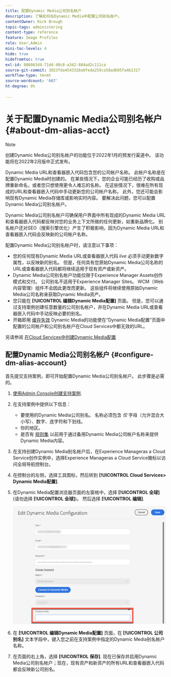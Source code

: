 ```yaml
---
title: 配置Dynamic Media公司别名帐户
description: 了解如何在Dynamic Media中配置公司别名帐户。
contentOwner: Rick Brough
topic-tags: administering
content-type: reference
feature: Image Profiles
role: User,Admin
mini-toc-levels: 4
hide: true
hidefromtoc: true
exl-id: 886063d4-71dd-48c8-a342-884ad2c111ca
source-git-commit: 3023fda4543328a0feda259ca58adb95fa4b1317
workflow-type: tm+mt
source-wordcount: '667'
ht-degree: 0%

---
```


# 关于配置Dynamic Media公司别名帐户 {#about-dm-alias-acct}

>[!NOTE]
>
>创建Dynamic Media公司别名帐户的功能位于2022年1月的预发行渠道中。 该功能将在2022年2月版中正式发布。

Dynamic Media URL和查看器嵌入代码包含您的公司帐户名称。 此帐户名称是在配置Dynamic Media时创建的。 在某些情况下，您的企业可能已经历了收购或品牌重新命名，或者您只想使用更令人难忘的名称。 在这些情况下，很难在所有现成的URL和查看器嵌入代码中手动更新您的公司帐户名称。 此外，您还可能会影响现有Dynamic Media存储库或影响实时内容。 要解决此问题，您可以配置Dynamic Media公司别名帐户。

Dynamic Media公司别名帐户可确保用户界面中所有现成的Dynamic Media URL和查看器嵌入代码都反映对您的业务上下文所做的任何更新，如重新品牌化。 别名帐户还对SEO（搜索引擎优化）产生了积极影响，因为Dynamic Media URL和查看器嵌入代码会反映新的公司帐户名称。

配置Dynamic Media公司别名帐户时，请注意以下事项：

* 您的任何现有Dynamic Media URL或查看器嵌入代码 *live* 必须手动更新数字属性，以反映新的别名。 但是，任何具有您原始Dynamic Media公司名称的URL或查看器嵌入代码都将继续适用于现有资产或新资产。
* Dynamic Media公司别名帐户功能仅限于Experience Manager Assets创作模式和交付。 公司别名不适用于Experience Manager Sites。 WCM（Web内容管理）组件不会因此更改而更新。 这些组件将继续使用原始Dynamic Media公司名称来获取Dynamic Media资产。
* 您只能在 **[!UICONTROL 编辑Dynamic Media配置]** 页面。 但是，您可以通过支持案例创建任意数量的公司别名帐户，并在Dynamic Media URL或查看器嵌入代码中手动反映必要的别名。
* 开箱即用 [缓存失效](/help/assets/dynamic-media/invalidate-cdn-cache-dynamic-media.md) Dynamic Media的功能使在“Dynamic Media配置”页面中配置的公司帐户和公司别名帐户在Cloud Services中都无效的URL。

另请参阅 [在Cloud Services中创建Dynamic Media配置](/help/assets/dynamic-media/config-dm.md#configuring-dynamic-media-cloud-services)

## 配置Dynamic Media公司别名帐户 {#configure-dm-alias-account}

首先提交支持案例，即可开始配置Dynamic Media公司别名帐户。 此步骤是必需的。

1. [使用Admin Console创建支持案例](https://helpx.adobe.com/enterprise/using/support-for-experience-cloud.html).
1. 在支持案例中提供以下信息：

   * 要使用的Dynamic Media公司别名。 名称必须包含 *仅* 字母（允许混合大小写）、数字、连字符和下划线。
   * 你的地区。
   * 是否有 [规则集](/help/assets/dynamic-media/using-rulesets-to-transform-urls.md) 以前用于通过备用Dynamic Media公司帐户名称来提供Dynamic Media内容。

1. 在支持创建Dynamic Media别名帐户后，在Experience Manageras a Cloud Service创作实例中，选择Experience Manageras a Cloud Service徽标以访问全局导航控制台。
1. 在控制台的左侧，选择工具图标，然后转到 **[!UICONTROL Cloud Services> Dynamic Media配置]**.
1. 在Dynamic Media配置浏览器页面的左窗格中，选择 **[!UICONTROL 全球]** (请勿选择 **[!UICONTROL 全球]**)。 然后选择 **[!UICONTROL 编辑]**.

   ![Dynamic Media公司别名文本字段](/help/assets/assets-dm/dm-company-alias.png)

1. 在 **[!UICONTROL 编辑Dynamic Media配置]** 页面，在 **[!UICONTROL 公司别名]** 文本字段中，键入您之前在支持案例中指定的Dynamic Media别名帐户名称。
1. 在页面的右上角，选择 **[!UICONTROL 保存]**.
现在已保存并启用Dynamic Media公司别名帐户；现在，现有资产和新资产的所有URL和查看器嵌入代码都会反映新公司别名。